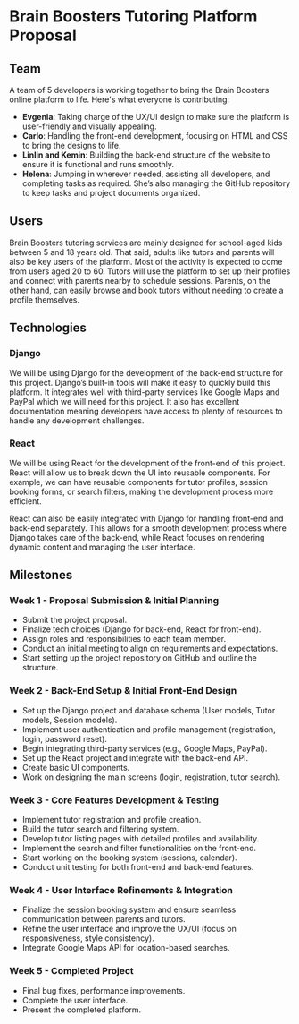 # Brain Boosters Tutoring Platform Proposal

## Team
A team of 5 developers is working together to bring the Brain Boosters online platform to life. Here's what everyone is contributing:

- **Evgenia**: Taking charge of the UX/UI design to make sure the platform is user-friendly and visually appealing.
- **Carlo**: Handling the front-end development, focusing on HTML and CSS to bring the designs to life.
- **Linlin and Kemin**: Building the back-end structure of the website to ensure it is functional and runs smoothly.
- **Helena**: Jumping in wherever needed, assisting all developers, and completing tasks as required. She’s also managing the GitHub repository to keep tasks and project documents organized.

## Users
Brain Boosters tutoring services are mainly designed for school-aged kids between 5 and 18 years old. That said, adults like tutors and parents will also be key users of the platform. Most of the activity is expected to come from users aged 20 to 60. Tutors will use the platform to set up their profiles and connect with parents nearby to schedule sessions. Parents, on the other hand, can easily browse and book tutors without needing to create a profile themselves.

## Technologies

### Django
We will be using Django for the development of the back-end structure for this project. Django’s built-in tools will make it easy to quickly build this platform. It integrates well with third-party services like Google Maps and PayPal which we will need for this project. It also has excellent documentation meaning developers have access to plenty of resources to handle any development challenges.

### React
We will be using React for the development of the front-end of this project. React will allow us to break down the UI into reusable components. For example, we can have reusable components for tutor profiles, session booking forms, or search filters, making the development process more efficient.

React can also be easily integrated with Django for handling front-end and back-end separately. This allows for a smooth development process where Django takes care of the back-end, while React focuses on rendering dynamic content and managing the user interface.

## Milestones

### Week 1 - Proposal Submission & Initial Planning
- Submit the project proposal.
- Finalize tech choices (Django for back-end, React for front-end).
- Assign roles and responsibilities to each team member.
- Conduct an initial meeting to align on requirements and expectations.
- Start setting up the project repository on GitHub and outline the structure.

### Week 2 - Back-End Setup & Initial Front-End Design
- Set up the Django project and database schema (User models, Tutor models, Session models).
- Implement user authentication and profile management (registration, login, password reset).
- Begin integrating third-party services (e.g., Google Maps, PayPal).
- Set up the React project and integrate with the back-end API.
- Create basic UI components.
- Work on designing the main screens (login, registration, tutor search).

### Week 3 - Core Features Development & Testing
- Implement tutor registration and profile creation.
- Build the tutor search and filtering system.
- Develop tutor listing pages with detailed profiles and availability.
- Implement the search and filter functionalities on the front-end.
- Start working on the booking system (sessions, calendar). 
- Conduct unit testing for both front-end and back-end features.

### Week 4 - User Interface Refinements & Integration
- Finalize the session booking system and ensure seamless communication between parents and tutors.
- Refine the user interface and improve the UX/UI (focus on responsiveness, style consistency).
- Integrate Google Maps API for location-based searches.

### Week 5 - Completed Project
- Final bug fixes, performance improvements.
- Complete the user interface.
- Present the completed platform.
